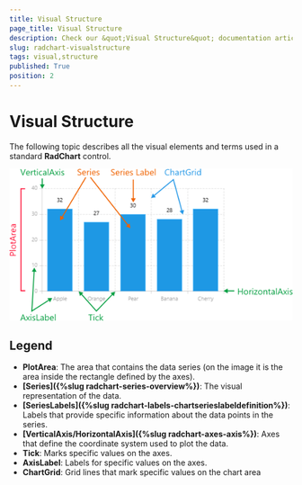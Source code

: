 ```yaml
---
title: Visual Structure
page_title: Visual Structure
description: Check our &quot;Visual Structure&quot; documentation article for RadChart for UWP control.
slug: radchart-visualstructure
tags: visual,structure
published: True
position: 2
---
```


# Visual Structure

The following topic describes all the visual elements and terms used in a standard **RadChart** control.

![Rad Chart-Visual Structure](images/RadChart-VisualStructure.png)

## Legend

* **PlotArea**: The area that contains the data series (on the image it is the area inside the rectangle defined by the axes).
* **[Series]({%slug radchart-series-overview%})**: The visual representation of the data.
* **[SeriesLabels]({%slug radchart-labels-chartserieslabeldefinition%})**: Labels that provide specific information about the data points in the series.
* **[VerticalAxis/HorizontalAxis]({%slug radchart-axes-axis%})**: Axes that define the coordinate system used to plot the data.
* **Tick**: Marks specific values on the axes.
* **AxisLabel**: Labels for specific values on the axes.
* **ChartGrid**: Grid lines that mark specific values on the chart area</td></tr></table>
